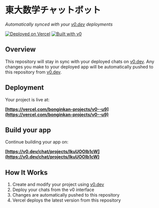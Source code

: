 # 東大数学チャットボット

*Automatically synced with your [v0.dev](https://v0.dev) deployments*

[![Deployed on Vercel](https://img.shields.io/badge/Deployed%20on-Vercel-black?style=for-the-badge&logo=vercel)](https://vercel.com/bonginkan-projects/v0--u9)
[![Built with v0](https://img.shields.io/badge/Built%20with-v0.dev-black?style=for-the-badge)](https://v0.dev/chat/projects/lkuUOOIb1cW)

## Overview

This repository will stay in sync with your deployed chats on [v0.dev](https://v0.dev).
Any changes you make to your deployed app will be automatically pushed to this repository from [v0.dev](https://v0.dev).

## Deployment

Your project is live at:

**[https://vercel.com/bonginkan-projects/v0--u9](https://vercel.com/bonginkan-projects/v0--u9)**

## Build your app

Continue building your app on:

**[https://v0.dev/chat/projects/lkuUOOIb1cW](https://v0.dev/chat/projects/lkuUOOIb1cW)**

## How It Works

1. Create and modify your project using [v0.dev](https://v0.dev)
2. Deploy your chats from the v0 interface
3. Changes are automatically pushed to this repository
4. Vercel deploys the latest version from this repository